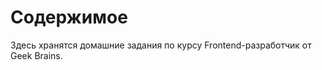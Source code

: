 Содержимое
==========

Здесь хранятся домашние задания по курсу Frontend-разработчик от Geek Brains.


